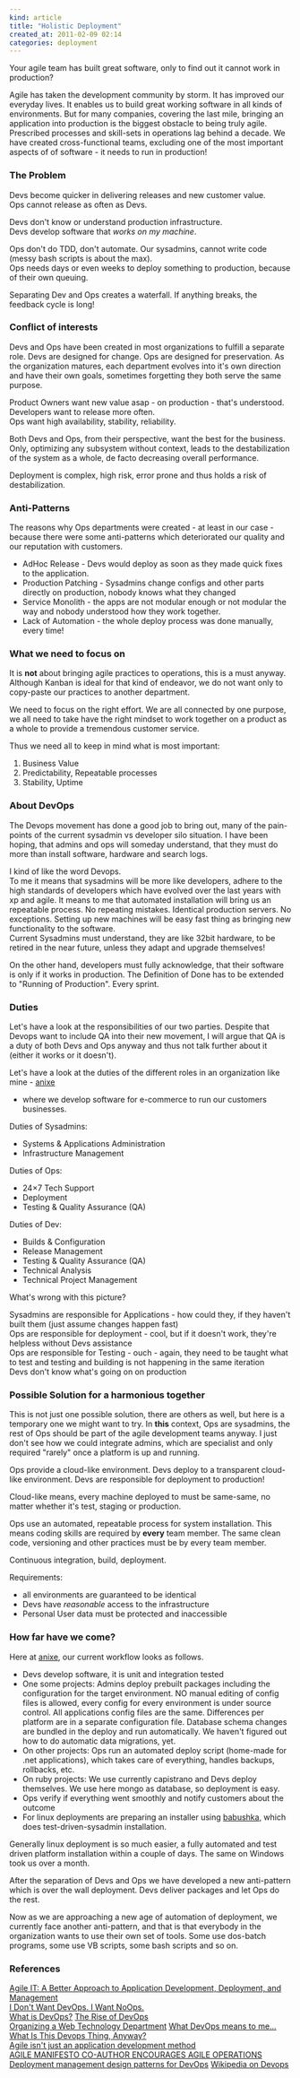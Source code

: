 ```yaml
---
kind: article
title: "Holistic Deployment"
created_at: 2011-02-09 02:14
categories: deployment
---
```

Your agile team has built great software, only to find out it cannot work in production?  

Agile has taken the development community by storm. It has improved our everyday lives. It enables us to build great working software in all kinds of environments.
But for many companies, covering the last mile, bringing an application into production is the biggest obstacle to being truly agile. 
Prescribed processes and skill-sets in operations lag behind a decade.
We have created cross-functional teams, excluding one of the most important aspects of of software - it needs to run in production! 

<!-- more -->

### The Problem
Devs become quicker in delivering releases and new customer value.  
Ops cannot release as often as Devs.  

Devs don't know or understand production infrastructure.  
Devs develop software that _works on my machine_.  

Ops don't do TDD, don't automate. Our sysadmins, cannot write code (messy bash scripts is about the max).  
Ops needs days or even weeks to deploy something to production, because of their own queuing.

Separating Dev and Ops creates a waterfall. If anything breaks, the feedback cycle is long!  

### Conflict of interests
Devs and Ops have been created in most organizations to fulfill a separate role. Devs are designed for change. Ops are designed for preservation.
As the organization matures, each department evolves into it's own direction and have their own goals, sometimes forgetting they both serve the same purpose.

Product Owners want new value asap - on production - that's understood.  
Developers want to release more often.  
Ops want high availability, stability, reliability.

Both Devs and Ops, from their perspective, want the best for the business.
Only, optimizing any subsystem without context, leads to the destabilization of the system as a whole, de facto decreasing overall performance.

Deployment is complex, high risk, error prone and thus holds a risk of destabilization.

### Anti-Patterns
The reasons why Ops departments were created - at least in our case - because there were some anti-patterns which deteriorated our quality and our reputation with customers.

 *  AdHoc Release - Devs would deploy as soon as they made quick fixes to the application.
 *  Production Patching - Sysadmins change configs and other parts directly on production, nobody knows what they changed
 *  Service Monolith - the apps are not modular enough or not modular the way and nobody understood how they work together.
 *  Lack of Automation - the whole deploy process was done manually, every time!
 

### What we need to focus on
It is **not** about bringing agile practices to operations, this is a must anyway. Although Kanban is ideal for that kind of endeavor, 
we do not want only to copy-paste our practices to another department.  

We need to focus on the right effort. We are all connected by one purpose, 
we all need to take have the right mindset to work together on a product as a whole to provide a tremendous customer service.

Thus we need all to keep in mind what is most important:

1. Business Value 
2. Predictability, Repeatable processes
3. Stability, Uptime

### About DevOps
The Devops movement has done a good job to bring out, many of the pain-points of the current sysadmin vs developer silo situation. 
I have been hoping, that admins and ops will someday understand, that they must do more than install software, hardware and search logs.

I kind of like the word Devops.  
To me it means that sysadmins will be more like developers, adhere to the high standards of developers which have evolved over the last years with xp and agile.
It means to me that automated installation will bring us an repeatable process. No repeating mistakes. Identical production servers. No exceptions. 
Setting up new machines will be easy fast thing as bringing new functionality to the software.  
Current Sysadmins must understand, they are like 32bit hardware, to be retired in the near future, unless they adapt and upgrade themselves!

On the other hand, developers must fully acknowledge, that their software is only  if it works in production. 
The Definition of Done has to be extended to "Running of Production". Every sprint.

### Duties
Let's have a look at the responsibilities of our two parties.
Despite that Devops want to include QA into their new movement, 
I will argue that QA is a duty of both Devs and Ops anyway and thus not talk further about it (either it works or it doesn't).

Let's have a look at the duties of the different roles in an organization like mine - [anixe](http://www.anixe.pl)
- where we develop software for e-commerce to run our customers businesses.

Duties of Sysadmins:

 * Systems &amp; Applications Administration
 * Infrastructure Management

Duties of Ops:

 * 24&times;7 Tech Support
 * Deployment
 * Testing &amp; Quality Assurance (QA)

Duties of Dev:

 * Builds &amp; Configuration
 * Release Management
 * Testing &amp; Quality Assurance (QA)
 * Technical Analysis
 * Technical Project Management

What's wrong with this picture?

Sysadmins are responsible for Applications - how could they, if they haven't built them (just assume changes happen fast)  
Ops are responsible for deployment - cool, but if it doesn't work, they're helpless without Devs assistance  
Ops are responsible for Testing - ouch - again, they need to be taught what to test and testing and building is not happening in the same iteration  
Devs don't know what's going on on production  

### Possible Solution for a harmonious together
This is not just one possible solution, there are others as well, but here is a temporary one we might want to try.
In __this__ context, Ops are sysadmins, the rest of Ops should be part of the agile development teams anyway. I just don't see how we could integrate admins, which are specialist and only required "rarely" once a platform is up and running.

Ops provide a cloud-like environment. 
Devs deploy to a transparent cloud-like environment. Devs are responsible for deployment to production!

Cloud-like means, every machine deployed to must be same-same, no matter whether it's test, staging or production.

Ops use an automated, repeatable process for system installation. This means coding skills are required by __every__ team member.
The same clean code, versioning and other practices must be by every team member.

Continuous integration, build, deployment.

Requirements:

 *  all environments are guaranteed to be identical
 *  Devs have _reasonable_ access to the infrastructure
 *  Personal User data must be protected and inaccessible

### How far have we come?
Here at [anixe](http://www.anixe.pl), our current workflow looks as follows. 

 *  Devs develop software, it is unit and integration tested
 *  One some projects: Admins deploy prebuilt packages including the configuration for the target environment. NO manual editing of config files is allowed, every config for every environment is under source control.
  All applications config files are the same. Differences per platform are in a separate configuration file. Database schema changes are bundled in the deploy and run automatically.
  We haven't figured out how to do automatic data migrations, yet.
 *  On other projects: Ops run an automated deploy script (home-made for .net applications), which takes care of everything, handles backups, rollbacks, etc. 
 *  On ruby projects:  We use currently capistrano and Devs deploy themselves. We use here mongo as database, so deployment is easy.
 *  Ops verify if everything went smoothly and notify customers about the outcome
 *  For linux deployments are preparing an installer using [babushka](http://babushka.me), which does test-driven-sysadmin installation.

Generally linux deployment is so much easier, a fully automated and test driven platform installation within a couple of days. The same on Windows took us over a month.

After the separation of Devs and Ops we have developed a new anti-pattern which is over the wall deployment. Devs deliver packages and let Ops do the rest.

Now as we are approaching a new age of automation of deployment, we currently face another anti-pattern, and that is that everybody in the organization wants to use their own set of tools. 
Some use dos-batch programs, some use VB scripts, some bash scripts and so on.

### References
[Agile IT: A Better Approach to Application Development, Deployment, and Management](http://www.enterprisemanagement.com/research/asset.php?id=1569)  
[I Don't Want DevOps. I Want NoOps.](http://blogs.forrester.com/mike_gualtieri/11-02-07-i_dont_want_devops_i_want_noops)  
[What is DevOps?](http://dev2ops.org/blog/2010/2/22/what-is-devops.html)
[The Rise of DevOps](http://somic.org/2010/03/02/the-rise-of-devops/)  
[Organizing a Web Technology Department](http://www.rajiv.com/blog/2009/03/17/technology-department/)
[What DevOps means to me&hellip;](http://www.kartar.net/2010/02/what-devops-means-to-me/)  
[What Is This Devops Thing, Anyway?](http://www.jedi.be/blog/2010/02/12/what-is-this-devops-thing-anyway/)  
[Agile isn't just an application development method](http://www.computerworlduk.com/in-depth/applications/2792/agile-isnt-just-an-application-development-method/)  
[AGILE MANIFESTO CO-AUTHOR ENCOURAGES AGILE OPERATIONS](http://agileoperations.net/index.php?/archives/20-Agile-Manifesto-co-author-encourages-Agile-Operations.html)  
[Deployment management design patterns for DevOps](http://dev2ops.org/blog/2010/2/18/deployment-management-design-patterns-for-devops.html)
[Wikipedia on Devops](http://en.wikipedia.org/wiki/DevOps)


